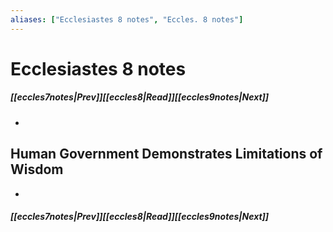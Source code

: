 ```yaml
---
aliases: ["Ecclesiastes 8 notes", "Eccles. 8 notes"]
---
```

# Ecclesiastes 8 notes
##### <span class=arrow-left></span>[[eccles7notes|Prev]]<span class=navigation-separator></span>[[eccles8|Read]]<span class=navigation-separator></span>[[eccles9notes|Next]]<span class=arrow-right></span>
- 
## Human Government Demonstrates Limitations of Wisdom
- 
##### <span class=arrow-left></span>[[eccles7notes|Prev]]<span class=navigation-separator></span>[[eccles8|Read]]<span class=navigation-separator></span>[[eccles9notes|Next]]<span class=arrow-right></span>